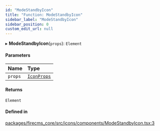 ```yaml
---
id: "ModeStandbyIcon"
title: "Function: ModeStandbyIcon"
sidebar_label: "ModeStandbyIcon"
sidebar_position: 0
custom_edit_url: null
---
```


▸ **ModeStandbyIcon**(`props`): `Element`

#### Parameters

| Name | Type |
| :------ | :------ |
| `props` | [`IconProps`](../types/IconProps.md) |

#### Returns

`Element`

#### Defined in

[packages/firecms_core/src/icons/components/ModeStandbyIcon.tsx:3](https://github.com/FireCMSco/firecms/blob/d45f3739/packages/firecms_core/src/icons/components/ModeStandbyIcon.tsx#L3)

